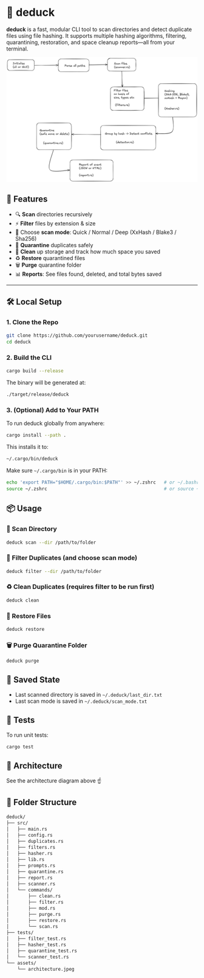 # 🦆 deduck

**deduck** is a fast, modular CLI tool to scan directories and detect duplicate files using file hashing. It supports multiple hashing algorithms, filtering, quarantining, restoration, and space cleanup reports—all from your terminal.

![Architecture](./assets/architecture.jpeg)

## 🚀 Features

- 🔍 **Scan** directories recursively
- ⚡ **Filter** files by extension & size
- 🧠 Choose **scan mode**: Quick / Normal / Deep (XxHash / Blake3 / Sha256)
- 📁 **Quarantine** duplicates safely
- 🧼 **Clean** up storage and track how much space you saved
- ♻️ **Restore** quarantined files
- 🗑️ **Purge** quarantine folder
- 📊 **Reports**: See files found, deleted, and total bytes saved

---

## 🛠️ Local Setup

### 1. Clone the Repo

```bash
git clone https://github.com/yourusername/deduck.git
cd deduck
```

### 2. Build the CLI

```bash
cargo build --release
```

The binary will be generated at:

```bash
./target/release/deduck
```

### 3. (Optional) Add to Your PATH

To run deduck globally from anywhere:

```bash
cargo install --path .
```

This installs it to:

```bash
~/.cargo/bin/deduck
```

Make sure `~/.cargo/bin` is in your PATH:

```bash
echo 'export PATH="$HOME/.cargo/bin:$PATH"' >> ~/.zshrc   # or ~/.bashrc
source ~/.zshrc                                           # or source ~/.bashrc
```
## 📦 Usage

### 🧪 Scan Directory

```bash
deduck scan --dir /path/to/folder
```

### 🧠 Filter Duplicates (and choose scan mode)

```bash
deduck filter --dir /path/to/folder
```

### ♻️ Clean Duplicates (requires filter to be run first)

```bash
deduck clean
```

### 🔄 Restore Files

```bash
deduck restore
```

### 🗑️ Purge Quarantine Folder

```bash
deduck purge
```
## 📝 Saved State

- Last scanned directory is saved in `~/.deduck/last_dir.txt`
- Last scan mode is saved in `~/.deduck/scan_mode.txt`

## 🧪 Tests

To run unit tests:

```bash
cargo test
```

## 📄 Architecture

See the architecture diagram above ☝️

## 📂 Folder Structure

```
deduck/
├── src/
│   ├── main.rs
│   ├── config.rs
│   ├── duplicates.rs
│   ├── filters.rs
│   ├── hasher.rs
│   ├── lib.rs
│   ├── prompts.rs
│   ├── quarantine.rs
│   ├── report.rs
│   ├── scanner.rs
│   └── commands/
│       ├── clean.rs
│       ├── filter.rs
│       ├── mod.rs
│       ├── purge.rs
│       ├── restore.rs
│       └── scan.rs
├── tests/
│   ├── filter_test.rs
│   ├── hasher_test.rs
│   ├── quarantine_test.rs
│   └── scanner_test.rs
└── assets/
    └── architecture.jpeg
```
